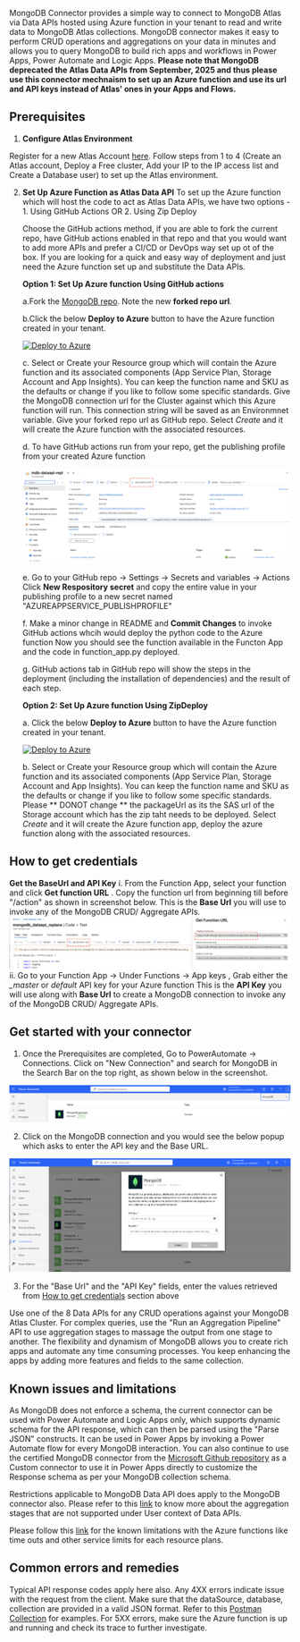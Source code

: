 MongoDB Connector provides a simple way to connect to MongoDB Atlas via Data APIs hosted using Azure function in your tenant to read and write data to MongoDB Atlas collections. MongoDB connector makes it easy to perform CRUD operations and aggregations on your data in minutes and allows you to query MongoDB to build rich apps and workflows in Power Apps, Power Automate and Logic Apps. 
**Please note that MongoDB deprecated the Atlas Data APIs from September, 2025 and thus please use this connector mechnaism to set up an Azure function and use its url and API keys instead of Atlas' ones in your Apps and Flows.**

## Prerequisites

1. **Configure Atlas Environment**

Register for a new Atlas Account [here](https://www.mongodb.com/docs/atlas/tutorial/create-atlas-account/#register-a-new-service-account). Follow steps from 1 to 4 (Create an Atlas account, Deploy a Free cluster, Add your IP to the IP access list and Create a Database user) to set up the Atlas environment.

2. **Set Up Azure Function as Atlas Data API**
    To set up the Azure function which will host the code to act as Atlas Data APIs, we have two options - 1. Using GitHub Actions OR 2. Using Zip Deploy

    Choose the GitHub actions method, if you are able to fork the current repo, have GitHub actions enabled in that repo and that you would want to add more APIs and prefer a CI/CD or DevOps way set up ot of the box.
    If you are looking for a quick and easy way of deployment and just need the Azure function set up and substitute the Data APIs.

    **Option 1: Set Up Azure function Using GitHub actions**
   
   a.Fork the [MongoDB repo](https://github.com/mongodb-partners/MongoDB_DataAPI_Azure). Note the new **forked repo url**.

   b.Click the below **Deploy to Azure** button to have the Azure function created in your tenant.

   [![Deploy to Azure](https://aka.ms/deploytoazurebutton)](https://portal.azure.com/#create/Microsoft.Template/uri/https%3A%2F%2Fraw.githubusercontent.com%2Fmongodb-partners%2FMongoDB_DataAPI_Azure%2Frefs%2Fheads%2Fmain%2FARM_template.json)

   c. Select or Create your Resource group which will contain the Azure function and its associated components (App Service Plan, Storage Account and App Insights). You can keep the function name and SKU as the defaults or change if you like to follow some specific standards.
   Give the MongoDB connection url for the Cluster against which this Azure function will run. This connection string will be saved as an Environmnet variable.
   Give your forked repo url as GitHub repo. Select *Create* and it will create the Azure function with the associated resources.
        
   d.  To have GitHub actions run from your repo, get the publishing profile from your created Azure function
        
   ![](images/GetPublishProfile.png)

   e.   Go to your GitHub repo -> Settings -> Secrets and variables -> Actions
             Click **New Respository secret** and copy the entire value in your publishing profile to a new secret named "AZUREAPPSERVICE_PUBLISHPROFILE"
   
   f.  Make a minor change in README and **Commit Changes** to invoke GitHub actions whcih would deploy the python code to the Azure function
             Now you should see the function available in the Functon App and the code in function_app.py deployed.
   
   g. GitHub actions tab in GitHub repo will show the steps in the deployment (including the installation of dependencies) and the result of each step.

    **Option 2: Set Up Azure function Using ZipDeploy**
   
   a.  Click the below **Deploy to Azure** button to have the Azure function created in your tenant.

   [![Deploy to Azure](https://aka.ms/deploytoazurebutton)](https://portal.azure.com/#create/Microsoft.Template/uri/https%3A%2F%2Fraw.githubusercontent.com%2Fmongodb-partners%2FMongoDB_DataAPI_Azure%2Frefs%2Fheads%2Fmain%2FARM_template_zipdeploy.json)

   b. Select or Create your Resource group which will contain the Azure function and its associated components (App Service Plan, Storage Account and App Insights). You can keep the function name and SKU as the defaults or change if you like to follow some specific standards. Please ** DONOT change ** the packageUrl as its the SAS url of the Storage account which has the zip taht needs to be deployed. Select *Create* and it will create the Azure function app, deploy the azure function along with the associated resources.


## How to get credentials

**Get the BaseUrl and API Key**
    i. From the Function App, select your function and click **Get function URL** . Copy the function url from beginning till before "/action" as shown in screenshot below. This is the **Base Url** you will use to invoke any of the MongoDB CRUD/ Aggregate APIs.
    ![](images/GetFunctionUrl.png)
    ii. Go to your Function App -> Under Functions -> App keys , Grab either the *_master* or *default* API key for your Azure function
    This is the **API Key** you will use along with **Base Url** to create a MongoDB connection to invoke any of the MongoDB CRUD/ Aggregate APIs.

## Get started with your connector

1. Once the Prerequisites are completed, Go to PowerAutomate -> Connections. Click on "New Connection" and search for MongoDB in the Search Bar on the top right, as shown below in the screenshot.

![](images/MongoDBPremiumConnector.png)

2. Click on the MongoDB connection and you would see the below popup which asks to enter the API key and the Base URL.

![](images/MongoDBConnection.png)

3. For the "Base Url" and the "API Key" fields, enter the values retrieved from  [How to get credentials](#how-to-get-credentials) section above


Use one of the 8 Data APIs for any CRUD operations against your MongoDB Atlas Cluster. For complex queries, use the "Run an Aggregation Pipeline" API to use aggregation stages to massage the output from one stage to another. The flexibility and dynamism of MongoDB allows you to create rich apps and automate any time consuming processes. You keep enhancing the apps by adding more features and fields to the same collection.


## Known issues and limitations

As MongoDB does not enforce a schema, the current connector can be used with Power Automate and Logic Apps only, which supports dynamic schema for the API response, which can then be parsed using the "Parse JSON" constructs. It can be used in Power Apps by invoking a Power Automate flow for every MongoDB interaction. You can also continue to use the certified MongoDB connector from the [Microsoft Github repository](https://github.com/microsoft/PowerPlatformConnectors/tree/dev/certified-connectors/MongoDB) as a Custom connector to use it in Power Apps directly to customize the Response schema as per your MongoDB collection schema.

Restrictions applicable to MongoDB Data API does apply to the MongoDB connector also. Please refer to this [link](https://www.mongodb.com/docs/atlas/app-services/mongodb/crud-and-aggregation-apis/#aggregation-pipeline-stage-availability) to know more about the aggregation stages that are not supported under User context of Data APIs.


Please follow this [link](https://learn.microsoft.com/en-us/azure/azure-functions/functions-scale) for the known limitations with the Azure functions like time outs and other service limits for each resource plans.

## Common errors and remedies

Typical API response codes apply here also. Any 4XX errors indicate issue with the request from the client. Make sure that the dataSource, database, collection are provided in a valid JSON format. Refer to this [Postman Collection](https://grey-desert-5714.postman.co/workspace/My-Workspace~4b24f70a-aab6-4eb2-8bea-362ddc3a10c0/collection/5631262-a038ba24-f185-4671-acf2-530b3a3ddb55?action=share&source=copy-link&creator=5631262) for examples. For 5XX errors, make sure the Azure function is up and running and check its trace to further investigate.
